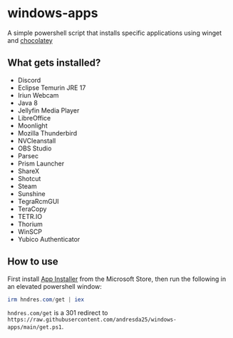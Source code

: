 # windows-apps

A simple powershell script that installs specific applications using winget and [chocolatey](https://chocolatey.org/)

## What gets installed?

* Discord
* Eclipse Temurin JRE 17
* Iriun Webcam
* Java 8
* Jellyfin Media Player
* LibreOffice
* Moonlight
* Mozilla Thunderbird
* NVCleanstall
* OBS Studio
* Parsec
* Prism Launcher
* ShareX
* Shotcut
* Steam
* Sunshine
* TegraRcmGUI
* TeraCopy
* TETR.IO
* Thorium
* WinSCP
* Yubico Authenticator

## How to use

First install [App Installer](https://apps.microsoft.com/detail/app-installer/9NBLGGH4NNS1) from the Microsoft Store, then run the following in an elevated powershell window:

```powershell
irm hndres.com/get | iex
```

`hndres.com/get` is a 301 redirect to `https://raw.githubusercontent.com/andresda25/windows-apps/main/get.ps1`.